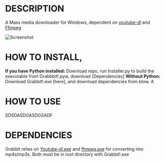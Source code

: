 # DESCRIPTION
A Mass media downloader for Windows, dependent on [youtube-dl](https://github.com/ytdl-org/youtube-dl) and [Ffmpeg](https://ffmpeg.zeranoe.com/builds/)

![Screenshot](https://i.imgur.com/ArvmJpv.png "OwO *notices your cursor* what's this~?")
# HOW TO INSTALL,
**If you have Python installed:** Download repo, run Installer.py to build the executable from Grabbbit!.pyw, download [Dependencies]
**Without Python:** Download Grabbit!.exe [here], and download dependencies from blow. A
# HOW TO USE
SDSDASDGASDGSADF
# DEPENDENCIES
Grabbit relies on [Youtube-dl.exe](https://yt-dl.org/latest/youtube-dl.exe) and [ffmpeg.exe](https://drive.google.com/uc?export=download&id=1EeMqfcI8w5rfU7wCIJEKgxO1waXgnvdb) for converting into mp4s/mp3s. Both must be in root directory with Grabbit!.exe
